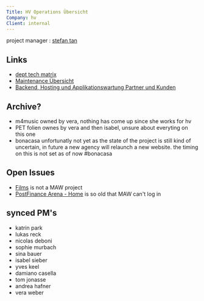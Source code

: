 ```yaml
---
Title: HV Operations Übersicht
Company: hv
Client: internal
---
```


project manager
: [stefan tan](mailto:sta@hinderlingvolkart.com)

## Links

- [dept tech matrix](https://docs.google.com/spreadsheets/d/16J77yp_wn0A5mB34Nn2Jgfbb4CnyG6z4LxUtm5NYpVk/edit#gid=0)
- [Maintenance Übersicht](https://docs.google.com/spreadsheets/d/13jyVUprefsTy0rP_nVjPQhiBRW0aPbLM1jQHoC4qyMk/edit#gid=0)
- [Backend, Hosting und Applikationswartung Partner und Kunden](https://docs.google.com/spreadsheets/d/1d2JMd99fu8RzLSGsHKDSO3eh1nAfbN4VQz6Yfg880i8/edit#gid=0)

## Archive?

- m4music
  owned by vera, nothing has come up since she works for hv
- PET folien
  ownes by vera and then isabel, unsure about everyting on this one
- bonacasa
  unfortunatly not yet as the state of the project is still kind of uncertain, in future a new agency will relaunch a new website. the timing on this is not set as of now #bonacasa

## Open Issues

- [Films](http://stories.ch)
  is not a MAW project
- [PostFinance Arena - Home](https://postfinancearena.ch)
  is so old that MAW can't log in

## synced PM's

- katrin park
- lukas reck
- nicolas deboni
- sophie murbach
- sina bauer
- isabel sieber
- yves keel
- damiano casella
- tom jonasse
- andrea hafner
- vera weber
